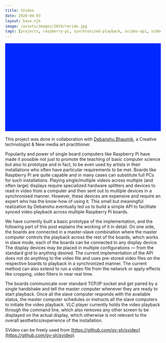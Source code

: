 ```yaml
---
title: SVideo
date: 2020-04-03
layout: base.njk
image: /assets/images/2019/reride.jpg
tags: [projects, raspberry-pi, synchronized-playback, svideo-api, video-installations, creative-technology, new-media-art, debanshu-bhaumik, single-board-computers, video-grid-display, multi-screen-setup, tcp-ip-communication, master-slave-configuration, command-line-playback, video-syncing, art-installations, digital-displays, network-video-streaming, video-filters, video-cropping, media-synchronization, open-source-project, video-display-configuration, vlc-player, large-scale-display, collaborative-installation, media-control, socket-programming, api-development, real-time-effects, digital-prototyping]
--- 
```


<img src="/assets/images/2019/reride.jpg"/>

This project was done in collaboration with [Debanshu Bhaumik](https://www.debanshubhaumik.com), a Creative technologist & New media art practitioner.

Popularity and power of single board computers like Raspberry Pi have made it possible not just to promote the teaching of basic computer science but also to prototype and in fact, to be even used by artists in their installations who often have particular requirements to be met. Boards like Raspberry Pi are quite capable and in many cases can substitute full PCs for such installations. Playing single/multiple videos across multiple (and often large) displays require specialized hardware splitters and devices to read in video from a computer and then sent out to multiple devices in a synchronised manner. However, these devices are expensive and require an expert who has the know-how of using it. This small but meaningful realization by Debanshu eventually led us to build a simple API to facilitate synced video playback across multiple Raspberry Pi boards.

We have currently built a basic prototype of the implementation, and the following part of this post explains the working of it in detail. On one side, the boards are connected in a master-slave combination where the master computer controls the playback across the rest of the boards, which works in slave mode, each of the boards can be connected to any display device. The display devices may be placed in multiple configurations — from the standard grid to anything desired. The current implementation of the API does not do anything to the video file and uses pre-stored video files on the respective boards to playback in a synchronized manner. The current method can also extend to run a video file from the network or apply effects like cropping, video filters in near real time.

The boards communicate over standard TCP/IP socket and get paired by a single handshake and tell the master computer whenever they are ready to start playback. Once all the slave computer responds with the available status, the master computer schedules or instructs all the slave computers to initiate the video playback. VLC player currently holds the video playback through the command line, which also removes any other screen to be displayed on the actual display, which otherwise is not relevant to the overall aesthetics/experience of the installation.

SVideo can be freely used from [https://github.com/gv-sh/svideo](https://github.com/gv-sh/svideo)